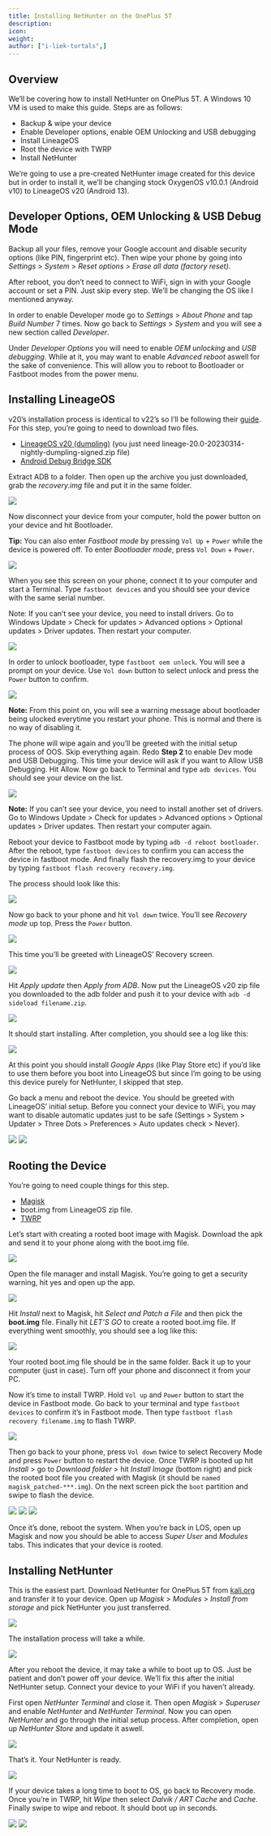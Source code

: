 ```yaml
---
title: Installing NetHunter on the OnePlus 5T
description:
icon:
weight:
author: ["i-liek-turtals",]
---
```


## Overview

We’ll be covering how to install NetHunter on OnePlus 5T. A Windows 10 VM is used to make this guide. Steps are as follows:

- Backup & wipe your device
- Enable Developer options, enable OEM Unlocking and USB debugging
- Install LineageOS
- Root the device with TWRP
- Install NetHunter

We’re going to use a pre-created NetHunter image created for this device but in order to install it, we’ll be changing stock OxygenOS v10.0.1 (Android v10) to LineageOS v20 (Android 13).

## Developer Options, OEM Unlocking & USB Debug Mode

Backup all your files, remove your Google account and disable security options (like PIN, fingerprint etc). Then wipe your phone by going into *Settings* > *System* > *Reset options* > *Erase all data (factory reset)*.

After reboot, you don’t need to connect to WiFi, sign in with your Google account or set a PIN. Just skip every step. We’ll be changing the OS like I mentioned anyway.

In order to enable Developer mode go to *Settings* > *About Phone* and tap *Build Number* 7 times. Now go back to *Settings* > *System* and you will see a new section called *Developer*.

Under *Developer Options* you will need to enable *OEM unlocking* and *USB debugging*. While at it, you may want to enable *Advanced reboot* aswell for the sake of convenience. This will allow you to reboot to Bootloader or Fastboot modes from the power menu.

## Installing LineageOS

v20’s installation process is identical to v22’s so I’ll be following their [guide](https://wiki.lineageos.org/devices/dumpling/install/). For this step, you’re going to need to download two files.

- [LineageOS v20 (dumpling)](https://web.archive.org/web/20230314184423/https://download.lineageos.org/devices/dumpling/builds) (you just need lineage-20.0-20230314-nightly-dumpling-signed.zip file)
- [Android Debug Bridge SDK](https://developer.android.com/tools/releases/platform-tools)

Extract ADB to a folder. Then open up the archive you just downloaded, grab the *recovery.img* file and put it in the same folder.

![](01.png)

Now disconnect your device from your computer, hold the power button on your device and hit Bootloader.

**Tip:** You can also enter *Fastboot mode* by pressing `Vol Up` + `Power` while the device is powered off. To enter *Bootloader mode*, press `Vol Down` + `Power`.

![](02.png)

When you see this screen on your phone, connect it to your computer and start a Terminal. Type `fastboot devices` and you should see your device with the same serial number.

Note: If you can’t see your device, you need to install drivers. Go to Windows Update > Check for updates > Advanced options > Optional updates > Driver updates. Then restart your computer.

![](03.png)

In order to unlock bootloader, type `fastboot oem unlock`. You will see a prompt on your device. Use `Vol down` button to select unlock and press the `Power` button to confirm.

![](04.png)

**Note:** From this point on, you will see a warning message about bootloader being ulocked everytime you restart your phone. This is normal and there is no way of disabling it.

The phone will wipe again and you’ll be greeted with the initial setup process of OOS. Skip everything again. Redo **Step 2** to enable Dev mode and USB Debugging. This time your device will ask if you want to Allow USB Debugging. Hit Allow. Now go back to Terminal and type `adb devices`. You should see your device on the list.

![](05.png)

**Note:** If you can’t see your device, you need to install another set of drivers. Go to Windows Update > Check for updates > Advanced options > Optional updates > Driver updates. Then restart your computer again.

Reboot your device to Fastboot mode by typing `adb -d reboot bootloader`. After the reboot, type `fastboot devices` to confirm you can access the device in fastboot mode. And finally flash the recovery.img to your device by typing `fastboot flash recovery recovery.img`.

The process should look like this:

![](06.png)

Now go back to your phone and hit `Vol down` twice. You’ll see *Recovery mode* up top. Press the `Power` button.

![](07.png)

This time you’ll be greeted with LineageOS’ Recovery screen.

![](08.png)

Hit *Apply update* then *Apply from ADB*. Now put the LineageOS v20 zip file you downloaded to the adb folder and push it to your device with `adb -d sideload filename.zip`.

![](09.png)

It should start installing. After completion, you should see a log like this:

![](10.png)

At this point you should install *Google Apps* (like Play Store etc) if you’d like to use them before you boot into LineageOS but since I’m going to be using this device purely for NetHunter, I skipped that step.

Go back a menu and reboot the device. You should be greeted with LineageOS’ initial setup. Before you connect your device to WiFi, you may want to disable automatic updates just to be safe (Settings > System > Updater > Three Dots > Preferences > Auto updates check > Never).

![](11.png) ![](12.png)

## Rooting the Device

You’re going to need couple things for this step.

- [Magisk](https://github.com/topjohnwu/Magisk/releases/tag/v28.1)
- boot.img from LineageOS zip file.
- [TWRP](https://eu.dl.twrp.me/cheeseburger_dumpling/)

Let’s start with creating a rooted boot image with Magisk. Download the apk and send it to your phone along with the boot.img file.

![](13.png)

Open the file manager and install Magisk. You’re going to get a security warning, hit yes and open up the app.

![](14.png)

Hit *Install* next to Magisk, hit *Select and Patch a File* and then pick the **boot.img** file. Finally hit *LET’S GO* to create a rooted boot.img file. If everything went smoothly, you should see a log like this:

![](15.png)

Your rooted boot.img file should be in the same folder. Back it up to your computer (just in case). Turn off your phone and disconnect it from your PC.

Now it’s time to install TWRP. Hold `Vol up` and `Power` button to start the device in Fastboot mode. Go back to your terminal and type `fastboot devices` to confirm it’s in Fastboot mode. Then type `fastboot flash recovery filename.img` to flash TWRP.

![](16.png)

Then go back to your phone, press `Vol down` twice to select Recovery Mode and press `Power` button to restart the device. Once TWRP is booted up hit *Install* > go to *Download folder* > hit *Install Image* (bottom right) and pick the rooted boot file you created with Magisk (it should be `named magisk_patched-***.img`). On the next screen pick the `boot` partition and swipe to flash the device.

![](17.png) ![](18.png) ![](19.png)

Once it’s done, reboot the system. When you’re back in LOS, open up Magisk and now you should be able to access *Super User* and *Modules* tabs. This indicates that your device is rooted.

## Installing NetHunter

This is the easiest part. Download NetHunter for OnePlus 5T from [kali.org](https://www.kali.org/get-kali/#kali-mobile) and transfer it to your device. Open up *Magisk* > *Modules* > *Install from storage* and pick NetHunter you just transferred.

![](20.png)

The installation process will take a while.

![](21.png)

After you reboot the device, it may take a while to boot up to OS. Just be patient and don’t power off your device. We’ll fix this after the initial NetHunter setup. Connect your device to your WiFi if you haven’t already.

First open *NetHunter Terminal* and close it. Then open *Magisk* > *Superuser* and enable *NetHunter* and *NetHunter Terminal*. Now you can open *NetHunter* and go through the initial setup process. After completion, open up *NetHunter Store* and update it aswell.

![](22.png)

That’s it. Your NetHunter is ready.

![](00.png)

If your device takes a long time to boot to OS, go back to Recovery mode. Once you’re in TWRP, hit *Wipe* then select *Dalvik / ART Cache* and *Cache*. Finally swipe to wipe and reboot. It should boot up in seconds.

![](23.png) ![](24.png)